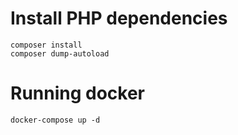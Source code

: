 # Install PHP dependencies
```
composer install
composer dump-autoload
```

# Running docker
```
docker-compose up -d
```